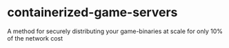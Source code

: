 # containerized-game-servers
A method for securely distributing your game-binaries at scale for only 10% of the network cost
